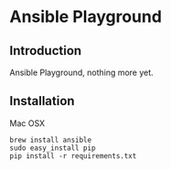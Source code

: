 # Ansible Playground
## Introduction
Ansible Playground, nothing more yet.

## Installation
Mac OSX

```
brew install ansible
sudo easy_install pip
pip install -r requirements.txt
```
